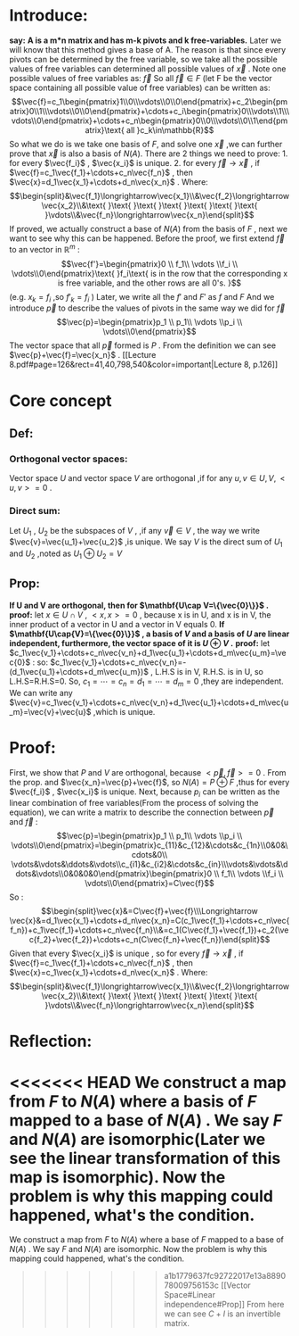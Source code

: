 # Introduce:
**say:** **A is a m\*n matrix and has m-k pivots and k free-variables.**
Later we will know that this method gives a base of A. The reason is that since every pivots can be determined by the free variable, so we take all the possible values of free variables can determined all possible values of $\vec{x}$ . Note one possible values of free variables as:  $\vec{f}$ 
    So all $\vec{f}\in F\text{ (let F be the vector space containing all possible value of free variables)}$ can be written as: $$\vec{f}=c_1\begin{pmatrix}1\\0\\\vdots\\0\\0\end{pmatrix}+c_2\begin{pmatrix}0\\1\\\vdots\\0\\0\end{pmatrix}+\cdots+c_i\begin{pmatrix}0\\\vdots\\1\\\vdots\\0\end{pmatrix}+\cdots+c_n\begin{pmatrix}0\\0\\\vdots\\0\\1\end{pmatrix}\text{   all }c_k\in\mathbb{R}$$ So what we do is we take one basis of $F$, and solve one $\vec{x}$ ,we can further prove that $\vec{x}$ is also a basis of $N(A)$. There are 2 things we need to prove:
        1. for every $\vec{f_i}$ , $\vec{x_i}$ is unique.
        2. for every $\vec{f}\longrightarrow\vec{x}$ , if $\vec{f}=c_1\vec{f_1}+\cdots+c_n\vec{f_n}$ , then $\vec{x}=d_1\vec{x_1}+\cdots+d_n\vec{x_n}$ . 
        Where:$$\begin{split}&\vec{f_1}\longrightarrow\vec{x_1}\\&\vec{f_2}\longrightarrow\vec{x_2}\\&\text{ }\text{  }\text{  }\text{  }\text{  }\text{  }\text{  }\vdots\\&\vec{f_n}\longrightarrow\vec{x_n}\end{split}$$
    If proved, we actually construct a base of $N(A)$ from the basis of $F$ , next we want to see why this can be happened.
    Before the proof, we first extend $\vec{f}$ to an vector in $\mathbb{R}^m$ : $$\vec{f'}=\begin{pmatrix}0 \\ f_1\\ \vdots \\f_i \\ \vdots\\0\end{pmatrix}\text{ }f_i\text{ is in the row that the corresponding x is free variable, and the other rows are all 0's. }$$
    (e.g. $x_k=f_i$ ,so $f'_k=f_i$ )
    Later, we write all the $f'$ and $F'$ as $f$ and $F$ 
    And we introduce $\vec{p}$ to describe the values of pivots in the same way we did for $\vec{f}$  $$\vec{p}=\begin{pmatrix}p_1 \\ p_1\\ \vdots \\p_i \\ \vdots\\0\end{pmatrix}$$
    The vector space that all $\vec{p}$ formed is $P$ .
    From the definition we can see $\vec{p}+\vec{f}=\vec{x_n}$ .
    [[Lecture 8.pdf#page=126&rect=41,40,798,540&color=important|Lecture 8, p.126]]
# Core concept
## Def:
### Orthogonal vector spaces:
Vector space $U$ and vector space $V$ are orthogonal ,if for any $u,v \in U,V ,<u,v>=0$ .
### Direct sum:
Let $U_1$ , $U_2$ be the subspaces of $V$ , ,if any $\vec{v}\in V$  , the way we write $\vec{v}=\vec{u_1}+\vec{u_2}$ ,is unique. We say $V$ is the direct sum of $U_1$ and $U_2$ ,noted as $U_1\oplus U_2=V$ 

## Prop:
**If U and V are orthogonal, then for $\mathbf{U\cap V=\{\vec{0}\}}$  .** 
    **proof:** 
        let $x\in U\cap V$ ,  $<x,x>=0$ , because x is in U, and x is in V, the inner product of a vector in U and a vector in V equals 0.
**If $\mathbf{U\cap{V}=\{\vec{0}\}}$ , a basis of $V$ and a basis of $U$ are linear independent, furthermore, the vector space of it is $U\oplus V$ .** 
    **proof:**
         let $c_1\vec{v_1}+\cdots+c_n\vec{v_n}+d_1\vec{u_1}+\cdots+d_m\vec{u_m}=\vec{0}$ :
         so: $c_1\vec{v_1}+\cdots+c_n\vec{v_n}=-(d_1\vec{u_1}+\cdots+d_m\vec{u_m})$ , L.H.S is in V, R.H.S. is in U, so L.H.S=R.H.S=0. So, $c_1=\cdots=c_n=d_1=\cdots=d_m=0$ ,they are independent.
         We can write any $\vec{v}=c_1\vec{v_1}+\cdots+c_n\vec{v_n}+d_1\vec{u_1}+\cdots+d_m\vec{u_m}=\vec{v}+\vec{u}$ ,which is unique.
# Proof:
First, we show that $P$ and $V$ are orthogonal, because $<\vec{p},\vec{f}>=0$ .  From the prop. and $\vec{x_n}=\vec{p}+\vec{f}$, so $N(A)=P\oplus F$ ,thus for every $\vec{f_i}$ , $\vec{x_i}$ is unique.
	Next, because $p_i$ can be written as the linear combination of free variables(From the process of solving the equation), we can write a matrix to describe the connection between $\vec{p}$ and $\vec{f}$ :$$\vec{p}=\begin{pmatrix}p_1 \\ p_1\\ \vdots \\p_i \\ \vdots\\0\end{pmatrix}=\begin{pmatrix}c_{11}&c_{12}&\cdots&c_{1n}\\0&0&\cdots&0\\ \vdots&\vdots&\ddots&\vdots\\c_{i1}&c_{i2}&\cdots&c_{in}\\\vdots&\vdots&\ddots&\vdots\\0&0&0&0\end{pmatrix}\begin{pmatrix}0 \\ f_1\\ \vdots \\f_i \\ \vdots\\0\end{pmatrix}=C\vec{f}$$
 So :$$\begin{split}\vec{x}&=C\vec{f}+\vec{f}\\\Longrightarrow \vec{x}&=d_1\vec{x_1}+\cdots+d_n\vec{x_n}=C(c_1\vec{f_1}+\cdots+c_n\vec{f_n})+c_1\vec{f_1}+\cdots+c_n\vec{f_n}\\&=c_1(C\vec{f_1}+\vec{f_1})+c_2(\vec{f_2}+\vec{f_2})+\cdots+c_n(C\vec{f_n}+\vec{f_n})\end{split}$$
 Given that every $\vec{x_i}$  is unique , so for every $\vec{f}\longrightarrow\vec{x}$ , if $\vec{f}=c_1\vec{f_1}+\cdots+c_n\vec{f_n}$ , then $\vec{x}=c_1\vec{x_1}+\cdots+d_n\vec{x_n}$ . Where:$$\begin{split}&\vec{f_1}\longrightarrow\vec{x_1}\\&\vec{f_2}\longrightarrow\vec{x_2}\\&\text{ }\text{  }\text{  }\text{  }\text{  }\text{  }\text{  }\vdots\\&\vec{f_n}\longrightarrow\vec{x_n}\end{split}$$

# Reflection:
<<<<<<< HEAD
We construct a map from $F$ to $N(A)$ where a basis of $F$ mapped to a base of $N(A)$ . We say $F$ and $N(A)$ are isomorphic(Later we see the linear transformation of this map is isomorphic). Now the problem is why this mapping could happened, what's the condition.
=======
We construct a map from $F$ to $N(A)$ where a base of $F$ mapped to a base of $N(A)$ . We say $F$ and $N(A)$ are isomorphic. Now the problem is why this mapping could happened, what's the condition.
>>>>>>> a1b1779637fc92722017e13a889078009756153c
[[Vector Space#Linear independence#Prop]] From here we can see $C+I$ is an invertible matrix.